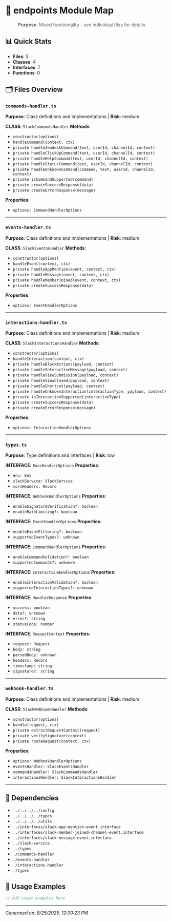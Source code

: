 # 📁 endpoints Module Map

> **Purpose**: Mixed functionality - see individual files for details

## 📊 Quick Stats
- **Files**: 5
- **Classes**: 4
- **Interfaces**: 7
- **Functions**: 0

## 🗂️ Files Overview

### `commands-handler.ts`
**Purpose**: Class definitions and implementations | **Risk**: medium

**CLASS**: `SlackCommandsHandler`
**Methods**:
- `constructor(options)`
- `handleCommand(context, ctx)`
- `private handleZendeskCommand(text, userId, channelId, context)`
- `private handleClickUpCommand(text, userId, channelId, context)`
- `private handleHelpCommand(text, userId, channelId, context)`
- `private handleStatusCommand(text, userId, channelId, context)`
- `private handleUnknownCommand(command, text, userId, channelId, context)`
- `private isCommandSupported(command)`
- `private createSuccessResponse(data)`
- `private createErrorResponse(message)`

**Properties**:
- `options: CommandHandlerOptions`

---

### `events-handler.ts`
**Purpose**: Class definitions and implementations | **Risk**: medium

**CLASS**: `SlackEventsHandler`
**Methods**:
- `constructor(options)`
- `handleEvent(context, ctx)`
- `private handleAppMention(event, context, ctx)`
- `private handleMessage(event, context, ctx)`
- `private handleMemberJoined(event, context, ctx)`
- `private createSuccessResponse(data)`

**Properties**:
- `options: EventHandlerOptions`

---

### `interactions-handler.ts`
**Purpose**: Class definitions and implementations | **Risk**: medium

**CLASS**: `SlackInteractionsHandler`
**Methods**:
- `constructor(options)`
- `handleInteraction(context, ctx)`
- `private handleBlockActions(payload, context)`
- `private handleInteractiveMessage(payload, context)`
- `private handleViewSubmission(payload, context)`
- `private handleViewClosed(payload, context)`
- `private handleShortcut(payload, context)`
- `private handleUnknownInteraction(interactionType, payload, context)`
- `private isInteractionSupported(interactionType)`
- `private createSuccessResponse(data)`
- `private createErrorResponse(message)`

**Properties**:
- `options: InteractionHandlerOptions`

---

### `types.ts`
**Purpose**: Type definitions and interfaces | **Risk**: low

**INTERFACE**: `BaseHandlerOptions`
**Properties**:
- `env: Env`
- `slackService: SlackService`
- `corsHeaders: Record`

**INTERFACE**: `WebhookHandlerOptions`
**Properties**:
- `enableSignatureVerification?: boolean`
- `enableRateLimiting?: boolean`

**INTERFACE**: `EventHandlerOptions`
**Properties**:
- `enableEventFiltering?: boolean`
- `supportedEventTypes?: unknown`

**INTERFACE**: `CommandHandlerOptions`
**Properties**:
- `enableCommandValidation?: boolean`
- `supportedCommands?: unknown`

**INTERFACE**: `InteractionHandlerOptions`
**Properties**:
- `enableInteractionValidation?: boolean`
- `supportedInteractionTypes?: unknown`

**INTERFACE**: `HandlerResponse`
**Properties**:
- `success: boolean`
- `data?: unknown`
- `error?: string`
- `statusCode: number`

**INTERFACE**: `RequestContext`
**Properties**:
- `request: Request`
- `body: string`
- `parsedBody: unknown`
- `headers: Record`
- `timestamp: string`
- `signature?: string`

---

### `webhook-handler.ts`
**Purpose**: Class definitions and implementations | **Risk**: medium

**CLASS**: `SlackWebhookHandler`
**Methods**:
- `constructor(options)`
- `handle(request, ctx)`
- `private extractRequestContext(request)`
- `private verifySignature(context)`
- `private routeRequest(context, ctx)`

**Properties**:
- `options: WebhookHandlerOptions`
- `eventsHandler: SlackEventsHandler`
- `commandsHandler: SlackCommandsHandler`
- `interactionsHandler: SlackInteractionsHandler`

---

## 🔗 Dependencies
- `../../../../config`
- `../../../../types`
- `../../../../utils`
- `../interfaces/slack-app-mention-event.interface`
- `../interfaces/slack-member-joined-channel-event.interface`
- `../interfaces/slack-message-event.interface`
- `../slack-service`
- `../types`
- `./commands-handler`
- `./events-handler`
- `./interactions-handler`
- `./types`

## 📝 Usage Examples
```typescript
// Add usage examples here
```

---
*Generated on: 8/25/2025, 12:00:23 PM*
